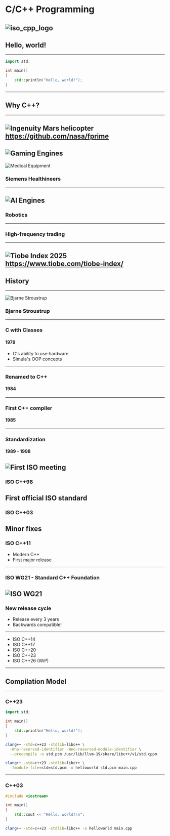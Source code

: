 # C/C++ Programming
![iso_cpp_logo](./assets/iso_cpp_logo.png)
---
## Hello, world!
---
```c++
import std;

int main()
{
    std::println("Hello, world!");
}
```
---
## Why C++?
---
![Ingenuity Mars helicopter](./assets/ingenuity_mars_helicopter.jpg)
<https://github.com/nasa/fprime>
---
![Gaming Engines](./assets/gaming_engines.png)
---
![Medical Equipment](./assets/siemens_healthineers.png)
### Siemens Healthineers
---
![AI Engines](./assets/ai_engines.png)
---
### Robotics
---
### High-frequency trading
---
![Tiobe Index 2025](./assets/tiobe_index.png)
<https://www.tiobe.com/tiobe-index/>
---
## History
---
![Bjarne Stroustrup](./assets/bjarne_stroustrup.jpg)
### Bjarne Stroustrup
---
### C with Classes
#### 1979
* C's ability to use hardware
* Simula's OOP concepts
---
### Renamed to C++
#### 1984
---
### First C++ compiler
#### 1985
---
### Standardization
#### 1989 - 1998
![First ISO meeting](./assets/first_iso_meeting.jpg)
---
### ISO C++98
First official ISO standard
---
### ISO C++03
Minor fixes
---
### ISO C++11
* Modern C++
* First major release
---
### ISO WG21 - Standard C++ Foundation
![ISO WG21](./assets/foundation_directors.png)
---
### New release cycle
* Release every 3 years
* Backwards compatible!
---
* ISO C++14
* ISO C++17
* ISO C++20
* ISO C++23
* ISO C++26 (WiP)
---
## Compilation Model
---
### C++23
```c++
import std;

int main()
{
    std::println("Hello, world!");
}
```
```bash
clang++ -std=c++23 -stdlib=libc++ \
  -Wno-reserved-identifier -Wno-reserved-module-identifier \
  --precompile -o std.pcm /usr/lib/llvm-19/share/libc++/v1/std.cppm

clang++ -std=c++23 -stdlib=libc++ \
  -fmodule-file=std=std.pcm -o helloworld std.pcm main.cpp
```
---
### C++03
```c++
#include <iostream>

int main()
{
    std::cout << "Hello, world!\n";
}
```
```bash
clang++ -std=c++23 -stdlib=libc++ -o helloworld main.cpp
```
